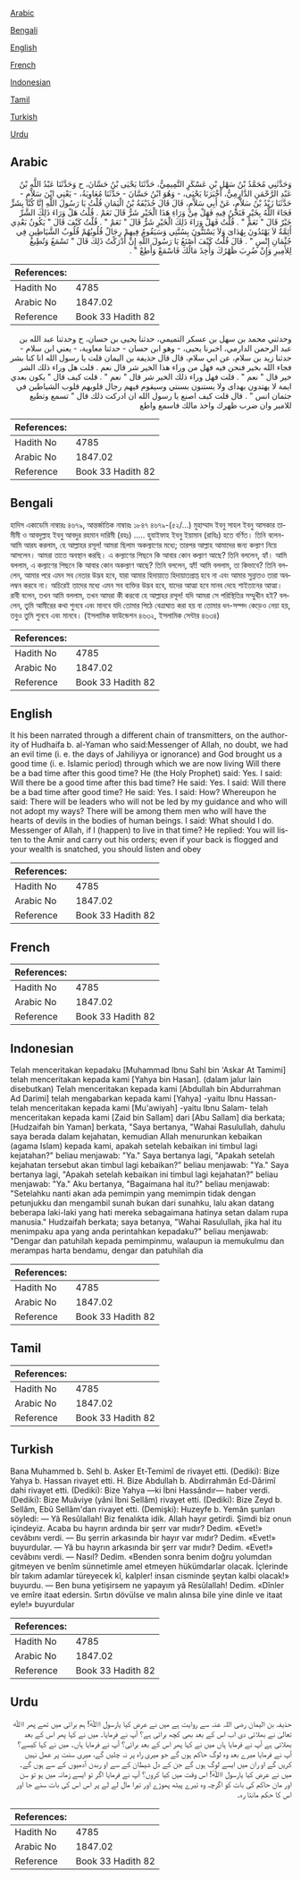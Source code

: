[Arabic](#arabic)

[Bengali](#bengali)

[English](#english)

[French](#french)

[Indonesian](#indonesian)

[Tamil](#tamil)

[Turkish](#turkish)

[Urdu](#urdu)

## Arabic


<div dir="rtl" lang="ar" style={{fontSize:'larger',backgroundColor:'#f8f9fa',padding:20}}>
وَحَدَّثَنِي مُحَمَّدُ بْنُ سَهْلِ بْنِ عَسْكَرٍ التَّمِيمِيُّ، حَدَّثَنَا يَحْيَى بْنُ حَسَّانَ، ح وَحَدَّثَنَا عَبْدُ اللَّهِ بْنُ عَبْدِ الرَّحْمَنِ الدَّارِمِيُّ، أَخْبَرَنَا يَحْيَى، - وَهُوَ ابْنُ حَسَّانَ - حَدَّثَنَا مُعَاوِيَةُ، - يَعْنِي ابْنَ سَلاَّمٍ - حَدَّثَنَا زَيْدُ بْنُ سَلاَّمٍ، عَنْ أَبِي سَلاَّمٍ، قَالَ قَالَ حُذَيْفَةُ بْنُ الْيَمَانِ قُلْتُ يَا رَسُولَ اللَّهِ إِنَّا كُنَّا بِشَرٍّ فَجَاءَ اللَّهُ بِخَيْرٍ فَنَحْنُ فِيهِ فَهَلْ مِنْ وَرَاءِ هَذَا الْخَيْرِ شَرٌّ قَالَ نَعَمْ ‏.‏ قُلْتُ هَلْ وَرَاءَ ذَلِكَ الشَّرِّ خَيْرٌ قَالَ ‏"‏ نَعَمْ ‏"‏ ‏.‏ قُلْتُ فَهَلْ وَرَاءَ ذَلِكَ الْخَيْرِ شَرٌّ قَالَ ‏"‏ نَعَمْ ‏"‏ ‏.‏ قُلْتُ كَيْفَ قَالَ ‏"‏ يَكُونُ بَعْدِي أَئِمَّةٌ لاَ يَهْتَدُونَ بِهُدَاىَ وَلاَ يَسْتَنُّونَ بِسُنَّتِي وَسَيَقُومُ فِيهِمْ رِجَالٌ قُلُوبُهُمْ قُلُوبُ الشَّيَاطِينِ فِي جُثْمَانِ إِنْسٍ ‏"‏ ‏.‏ قَالَ قُلْتُ كَيْفَ أَصْنَعُ يَا رَسُولَ اللَّهِ إِنْ أَدْرَكْتُ ذَلِكَ قَالَ ‏"‏ تَسْمَعُ وَتُطِيعُ لِلأَمِيرِ وَإِنْ ضُرِبَ ظَهْرُكَ وَأُخِذَ مَالُكَ فَاسْمَعْ وَأَطِعْ ‏"‏ ‏.‏
</div>
<div style={{backgroundColor:'#f8f9fa',padding:20, marginBottom: 10}}><table> <thead> <tr> <th>References:</th> <th></th> </tr> </thead> <tbody><tr><td>Hadith No</td><td>4785</td></tr><tr><td>Arabic No</td><td>1847.02</td></tr><tr><td>Reference</td><td>Book 33 Hadith 82</td></tr></tbody></table></div>


<div dir="rtl" lang="ar" style={{fontSize:'larger',backgroundColor:'#f8f9fa',padding:20}}>
وحدثني محمد بن سهل بن عسكر التميمي، حدثنا يحيى بن حسان، ح وحدثنا عبد الله بن عبد الرحمن الدارمي، اخبرنا يحيى، - وهو ابن حسان - حدثنا معاوية، - يعني ابن سلام - حدثنا زيد بن سلام، عن ابي سلام، قال قال حذيفة بن اليمان قلت يا رسول الله انا كنا بشر فجاء الله بخير فنحن فيه فهل من وراء هذا الخير شر قال نعم . قلت هل وراء ذلك الشر خير قال " نعم " . قلت فهل وراء ذلك الخير شر قال " نعم " . قلت كيف قال " يكون بعدي ايمة لا يهتدون بهداى ولا يستنون بسنتي وسيقوم فيهم رجال قلوبهم قلوب الشياطين في جثمان انس " . قال قلت كيف اصنع يا رسول الله ان ادركت ذلك قال " تسمع وتطيع للامير وان ضرب ظهرك واخذ مالك فاسمع واطع
</div>
<div style={{backgroundColor:'#f8f9fa',padding:20, marginBottom: 10}}><table> <thead> <tr> <th>References:</th> <th></th> </tr> </thead> <tbody><tr><td>Hadith No</td><td>4785</td></tr><tr><td>Arabic No</td><td>1847.02</td></tr><tr><td>Reference</td><td>Book 33 Hadith 82</td></tr></tbody></table></div>

## Bengali


<div dir="ltr" lang="bn" style={{fontSize:'larger',backgroundColor:'#f8f9fa',padding:20}}>
হাদিস একাডেমি নাম্বারঃ ৪৬৭৯, আন্তর্জাতিক নাম্বারঃ ১৮৪৭ ৪৬৭৯-(৫২/...) মুহাম্মাদ ইবনু সাহল ইবনু আসকার তামীমী ও আবদুল্লাহ ইবনু আবদুর রহমান দারিমী (রহঃ) ..... হুযাইফাহ ইবনু ইয়ামান (রাযিঃ) হতে বর্ণিত। তিনি বলেন- আমি আরয করলাম, হে আল্লাহর রসূল! আমরা ছিলাম অকল্যাণের মধ্যে; তারপর আল্লাহ আমাদের জন্য কল্যাণ নিয়ে আসলেন। আমরা তাতে অবস্থান করছি। এ কল্যাণের পিছনে কি আবার কোন কল্যাণ আছে? তিনি বললেন, হ্যাঁ। আমি বললাম, এ কল্যাণের পিছনে কি আবার কোন অকল্যাণ আছে? তিনি বললেন, হ্যাঁ! আমি বললাম, তা কিভাবে? তিনি বললেন, আমার পরে এমন সব নেতার উদ্ভব হবে, যারা আমার হিদায়াতে হিদায়াতপ্রাপ্ত হবে না এবং আমার সুন্নাতও তারা অবলম্বন করবে না। অচিরেই তাদের মধ্যে এমন সব ব্যক্তির উদ্ভব হবে, যাদের আত্মা হবে মানব দেহে শাইতানের আত্মা। রাবী বলেন, তখন আমি বললাম, তখন আমরা কী করবো হে আল্লাহর রসূল! যদি আমরা সে পরিস্থিতির সম্মুখীন হই? বললেন, তুমি আমীরের কথা শুনবে এবং মানবে যদি তোমার পিঠে বেত্ৰাঘাত করা হয় বা তোমার ধন-সম্পদ কেড়েও নেয়া হয়, তবুও তুমি শুনবে এবং মানবে। (ইসলামিক ফাউন্ডেশন ৪৬৩২, ইসলামিক সেন্টার ৪৬৩৪)
</div>
<div style={{backgroundColor:'#f8f9fa',padding:20, marginBottom: 10}}><table> <thead> <tr> <th>References:</th> <th></th> </tr> </thead> <tbody><tr><td>Hadith No</td><td>4785</td></tr><tr><td>Arabic No</td><td>1847.02</td></tr><tr><td>Reference</td><td>Book 33 Hadith 82</td></tr></tbody></table></div>

## English


<div dir="ltr" lang="en" style={{fontSize:'larger',backgroundColor:'#f8f9fa',padding:20}}>
It his been narrated through a different chain of transmitters, on the authority of Hudhaifa b. al-Yaman who said:Messenger of Allah, no doubt, we had an evil time (i. e. the days of Jahiliyya or ignorance) and God brought us a good time (i. e. Islamic period) through which we are now living Will there be a bad time after this good time? He (the Holy Prophet) said: Yes. I said: Will there be a good time after this bad time? He said: Yes. I said: Will there be a bad time after good time? He said: Yes. I said: How? Whereupon he said: There will be leaders who will not be led by my guidance and who will not adopt my ways? There will be among them men who will have the hearts of devils in the bodies of human beings. I said: What should I do. Messenger of Allah, if I (happen) to live in that time? He replied: You will listen to the Amir and carry out his orders; even if your back is flogged and your wealth is snatched, you should listen and obey
</div>
<div style={{backgroundColor:'#f8f9fa',padding:20, marginBottom: 10}}><table> <thead> <tr> <th>References:</th> <th></th> </tr> </thead> <tbody><tr><td>Hadith No</td><td>4785</td></tr><tr><td>Arabic No</td><td>1847.02</td></tr><tr><td>Reference</td><td>Book 33 Hadith 82</td></tr></tbody></table></div>

## French


<div dir="ltr" lang="fr" style={{fontSize:'larger',backgroundColor:'#f8f9fa',padding:20}}>

</div>
<div style={{backgroundColor:'#f8f9fa',padding:20, marginBottom: 10}}><table> <thead> <tr> <th>References:</th> <th></th> </tr> </thead> <tbody><tr><td>Hadith No</td><td>4785</td></tr><tr><td>Arabic No</td><td>1847.02</td></tr><tr><td>Reference</td><td>Book 33 Hadith 82</td></tr></tbody></table></div>

## Indonesian


<div dir="ltr" lang="id" style={{fontSize:'larger',backgroundColor:'#f8f9fa',padding:20}}>
Telah menceritakan kepadaku [Muhammad Ibnu Sahl bin 'Askar At Tamimi] telah menceritakan kepada kami [Yahya bin Hasan]. (dalam jalur lain disebutkan) Telah menceritakan kepada kami [Abdullah bin Abdurrahman Ad Darimi] telah mengabarkan kepada kami [Yahya] -yaitu Ibnu Hassan- telah menceritakan kepada kami [Mu'awiyah] -yaitu Ibnu Salam- telah menceritakan kepada kami [Zaid bin Sallam] dari [Abu Sallam] dia berkata; [Hudzaifah bin Yaman] berkata, "Saya bertanya, "Wahai Rasulullah, dahulu saya berada dalam kejahatan, kemudian Allah menurunkan kebaikan (agama Islam) kepada kami, apakah setelah kebaikan ini timbul lagi kejatahan?" beliau menjawab: "Ya." Saya bertanya lagi, "Apakah setelah kejahatan tersebut akan timbul lagi kebaikan?" beliau menjawab: "Ya." Saya bertanya lagi, "Apakah setelah kebaikan ini timbul lagi kejahatan?" beliau menjawab: "Ya." Aku bertanya, "Bagaimana hal itu?" beliau menjawab: "Setelahku nanti akan ada pemimpin yang memimpin tidak dengan petunjukku dan mengambil sunah bukan dari sunahku, lalu akan datang beberapa laki-laki yang hati mereka sebagaimana hatinya setan dalam rupa manusia." Hudzaifah berkata; saya betanya, "Wahai Rasulullah, jika hal itu menimpaku apa yang anda perintahkan kepadaku?" beliau menjawab: "Dengar dan patuhilah kepada pemimpinmu, walaupun ia memukulmu dan merampas harta bendamu, dengar dan patuhilah dia
</div>
<div style={{backgroundColor:'#f8f9fa',padding:20, marginBottom: 10}}><table> <thead> <tr> <th>References:</th> <th></th> </tr> </thead> <tbody><tr><td>Hadith No</td><td>4785</td></tr><tr><td>Arabic No</td><td>1847.02</td></tr><tr><td>Reference</td><td>Book 33 Hadith 82</td></tr></tbody></table></div>

## Tamil


<div dir="ltr" lang="ta" style={{fontSize:'larger',backgroundColor:'#f8f9fa',padding:20}}>

</div>
<div style={{backgroundColor:'#f8f9fa',padding:20, marginBottom: 10}}><table> <thead> <tr> <th>References:</th> <th></th> </tr> </thead> <tbody><tr><td>Hadith No</td><td>4785</td></tr><tr><td>Arabic No</td><td>1847.02</td></tr><tr><td>Reference</td><td>Book 33 Hadith 82</td></tr></tbody></table></div>

## Turkish


<div dir="ltr" lang="tr" style={{fontSize:'larger',backgroundColor:'#f8f9fa',padding:20}}>
Bana Muhammed b. Sehl b. Asker Et-Temimî de rivayet etti. (Dediki): Bize Yahya b. Hassan rivayet etti. H. Bize Abdullah b. Abdirrahmân Ed-Dârimî dahi rivayet etti. (Dediki): Bize Yahya —ki İbni Hassândır— haber verdi. (Dediki): Bize Muâviye (yâni İbni Sellâm) rivayet etti. (Dediki): Bize Zeyd b. Sellâm, Ebû Sellâm'dan rivayet etti. (Demişki): Huzeyfe b. Yemân şunları söyledi: — Yâ Resûlallah! Biz fenalıkta idik. Allah hayır getirdi. Şimdi biz onun içindeyiz. Acaba bu hayrın ardında bir şerr var mıdır? Dedim. «Evet!» cevâbını verdi. — Bu şerrin arkasında bir hayır var mıdır? Dedim. «Evet!» buyurdular. — Yâ bu hayrın arkasında bir şerr var mıdır? Dedim. «Evet!» cevâbını verdi. — Nasıl? Dedim. «Benden sonra benim doğru yolumdan gitmeyen ve benîm sünnetimle amel etmeyen hükümdarlar olacak. İçlerinde bîr takım adamlar türeyecek kî, kalpler! insan cisminde şeytan kalbi olacak!» buyurdu. — Ben buna yetişirsem ne yapayım yâ Resûlallah! Dedim. «Dînler ve emîre itaat edersin. Sırtın dövülse ve malın alınsa bile yine dinle ve itaat eyle!» buyurdular
</div>
<div style={{backgroundColor:'#f8f9fa',padding:20, marginBottom: 10}}><table> <thead> <tr> <th>References:</th> <th></th> </tr> </thead> <tbody><tr><td>Hadith No</td><td>4785</td></tr><tr><td>Arabic No</td><td>1847.02</td></tr><tr><td>Reference</td><td>Book 33 Hadith 82</td></tr></tbody></table></div>

## Urdu


<div dir="rtl" lang="ur" style={{fontSize:'larger',backgroundColor:'#f8f9fa',padding:20}}>
حذیفہ بن الیمان رضی ‌اللہ ‌عنہ سے روایت ہے میں نے عرض کیا یارسول اﷲؐ! ہم برائی میں تھے پھر اﷲ تعالیٰ نے بھلائی دی اب اس کے بعد بھی کچھ برائی ہے؟ آپ نے فرمایا۔ میں نے کہا پھر اس کے بعد بھلائی ہے آپ نے فرمایا ہاں میں نے کہا پھر اس کے بعد برائی؟ آپ نے فرمایا ہاں۔ میں نے کہا کیسے؟ آپ نے فرمایا میرے بعد وہ لوگ حاکم ہوں گے جو میری راہ پر نہ چلیں گے، میری سنت پر عمل نہیں کریں گے او ران میں ایسے لوگ ہوں گے جن کے دل شیطان کے سے او ربدن آدمیوں کے سے ہوں گے۔ میں نے عرض کیا یارسول اﷲؐ! اس وقت میں کیا کروں؟ آپ نے فرمایا اگر تو ایسے زمانہ میں ہو تو سن اور مان حاکم کی بات کو اگرچہ وہ تیرے پیٹھ پھوڑے اور تیرا مال لے لے پر اس اس کی بات سنے جا اور اس کا حکم مانتا رہ۔
</div>
<div style={{backgroundColor:'#f8f9fa',padding:20, marginBottom: 10}}><table> <thead> <tr> <th>References:</th> <th></th> </tr> </thead> <tbody><tr><td>Hadith No</td><td>4785</td></tr><tr><td>Arabic No</td><td>1847.02</td></tr><tr><td>Reference</td><td>Book 33 Hadith 82</td></tr></tbody></table></div>